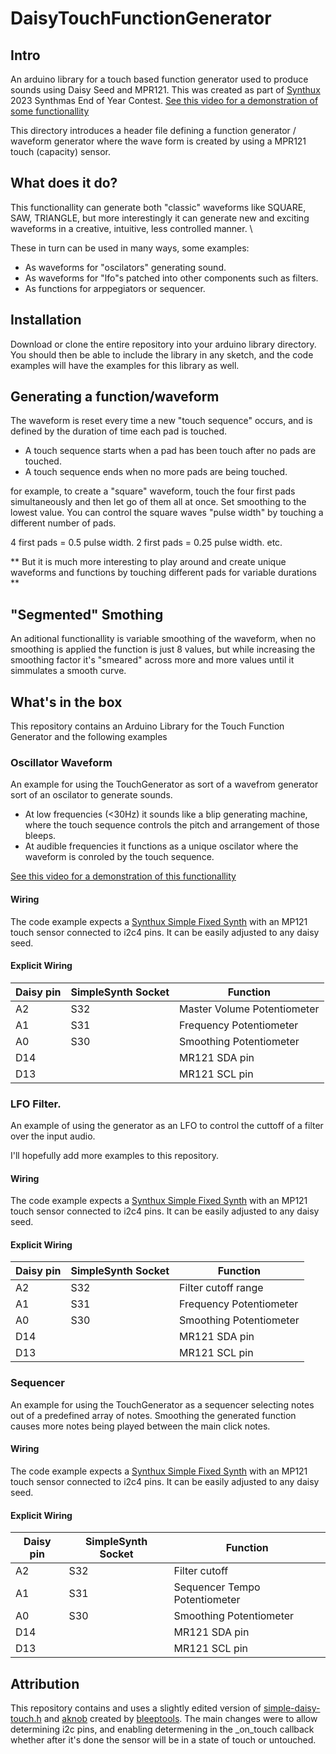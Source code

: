 # DaisyTouchFunctionGenerator

## Intro
An arduino library for a touch based function generator used to produce sounds using Daisy Seed and MPR121.
This was created as part of [Synthux](https://www.synthux.academy/) 2023 Synthmas End of Year Contest.
[See this video for a demonstration of some functionallity](https://youtu.be/KqnuhWOUvzw)

This directory introduces a header file defining a function generator / waveform generator where the wave form is created by using a MPR121 touch (capacity) sensor.

## What does it do?
This functionallity can generate both "classic" waveforms like SQUARE, SAW, TRIANGLE, but more interestingly it can generate new and exciting waveforms in a creative, intuitive, less controlled manner. \

These in turn can be used in many ways, some examples:
- As waveforms for "oscilators" generating sound.
- As waveforms for "lfo"s patched into other components such as filters.
- As functions for arppegiators or sequencer.

## Installation
Download or clone the entire repository into your arduino library directory. \
You should then be able to include the library in any sketch, and the code examples will have the examples for this library as well.

## Generating a function/waveform

The waveform is reset every time a new "touch sequence" occurs, and is defined by the duration of time each pad is touched.

- A touch sequence starts when a pad has been touch after no pads are touched.
- A touch sequence ends when no more pads are being touched.

for example, to create a "square" waveform, touch the four first pads simultaneously and then let go of them all at once.
Set smoothing to the lowest value.
You can control the square waves "pulse width" by touching a different number of pads.

4 first pads = 0.5 pulse width.
2 first pads = 0.25 pulse width.
etc.

** But it is much more interesting to play around and create unique waveforms and functions by touching different pads for variable durations **

## "Segmented" Smothing
An aditional functionallity is variable smoothing of the waveform, when no smoothing is applied the function is just 8 values, but while increasing the smoothing factor it's "smeared" across more and more values until it simmulates a smooth curve.


## What's in the box
This repository contains an Arduino Library for the Touch Function Generator and the following examples

### Oscillator Waveform
An example for using the TouchGenerator as sort of a wavefrom generator sort of an oscilator to generate sounds.

- At low frequencies (<30Hz) it sounds like a blip generating machine, where the touch sequence controls the pitch and arrangement of those bleeps.
- At audible frequencies it functions as a unique oscilator where the waveform is conroled by the touch sequence.

[See this video for a demonstration of this functionallity](https://youtu.be/KqnuhWOUvzw)

#### Wiring
The code example expects a [Synthux Simple Fixed Synth](https://www.synthux.academy/shop/kit-simple-fix) with an MP121 touch sensor connected to i2c4 pins. It can be easily adjusted to any daisy seed.

#### Explicit Wiring
| Daisy pin | SimpleSynth Socket | Function
|-----------|--------------------|---------
|    A2     |        S32         |  Master Volume Potentiometer
|    A1     |        S31         |  Frequency Potentiometer
|    A0     |        S30         |  Smoothing Potentiometer
|    D14    |                    |  MR121 SDA pin
|    D13    |                    |  MR121 SCL pin

### LFO Filter.

An example of using the generator as an LFO to control the cuttoff of a filter over the input audio.

I'll hopefully add more examples to this repository.

#### Wiring
The code example expects a [Synthux Simple Fixed Synth](https://www.synthux.academy/shop/kit-simple-fix) with an MP121 touch sensor connected to i2c4 pins. It can be easily adjusted to any daisy seed.

#### Explicit Wiring
| Daisy pin | SimpleSynth Socket | Function
|-----------|--------------------|---------
|    A2     |        S32         |  Filter cutoff range
|    A1     |        S31         |  Frequency Potentiometer
|    A0     |        S30         |  Smoothing Potentiometer
|    D14    |                    |  MR121 SDA pin
|    D13    |                    |  MR121 SCL pin

### Sequencer
An example for using the TouchGenerator as a sequencer selecting notes out of a predefined
array of notes.
Smoothing the generated function causes more notes being played between the main click notes.

#### Wiring
The code example expects a [Synthux Simple Fixed Synth](https://www.synthux.academy/shop/kit-simple-fix) with an MP121 touch sensor connected to i2c4 pins. It can be easily adjusted to any daisy seed.

#### Explicit Wiring
| Daisy pin | SimpleSynth Socket | Function
|-----------|--------------------|---------
|    A2     |        S32         |  Filter cutoff
|    A1     |        S31         |  Sequencer Tempo Potentiometer
|    A0     |        S30         |  Smoothing Potentiometer
|    D14    |                    |  MR121 SDA pin
|    D13    |                    |  MR121 SCL pin

## Attribution
This repository contains and uses a slightly edited version of [simple-daisy-touch.h](https://github.com/Synthux-Academy/simple-examples-touch/blob/main/daisyduino/simple-drum-machine-touch/simple-daisy-touch.h) and [aknob](https://github.com/Synthux-Academy/simple-examples-touch/blob/main/daisyduino/simple-drum-machine-touch/aknob.h) created by [bleeptools](https://github.com/bleeptools). The main changes were to allow determining i2c pins, and enabling determening in the _on_touch callback whether after it's done the sensor will be in a state of touch or untouched. 
